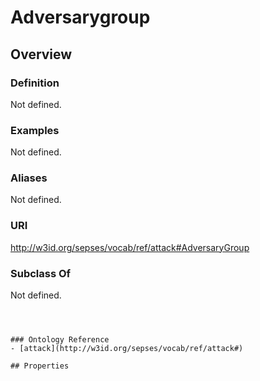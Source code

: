 # Adversarygroup

## Overview

### Definition
Not defined.

### Examples
Not defined.

### Aliases
Not defined.

### URI
http://w3id.org/sepses/vocab/ref/attack#AdversaryGroup

### Subclass Of
Not defined.

```



### Ontology Reference
- [attack](http://w3id.org/sepses/vocab/ref/attack#)

## Properties
